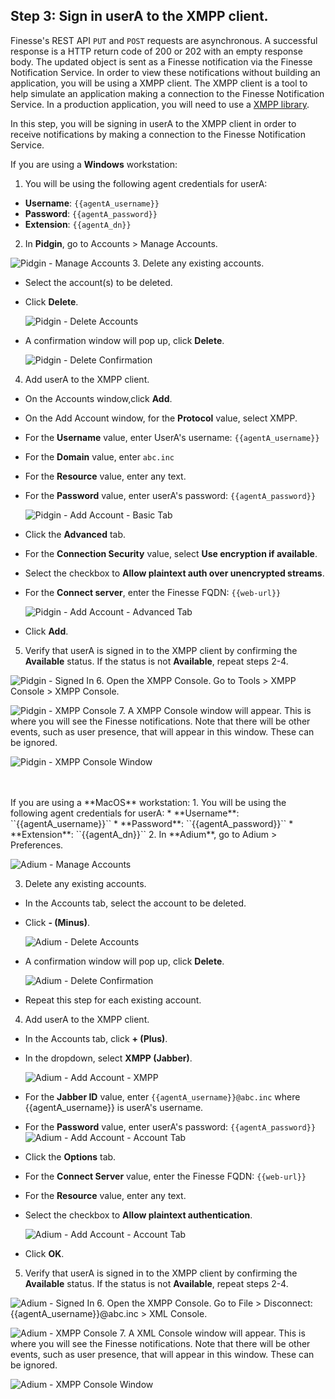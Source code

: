 ## Step 3: Sign in userA to the XMPP client.

Finesse's REST API `PUT` and `POST` requests are asynchronous. A successful response is a HTTP return code of 200 or 202 with an empty response body. The updated object is sent as a Finesse notification via the Finesse Notification Service. In order to view these notifications without building an application, you will be using a XMPP client. The XMPP client is a tool to help simulate an application making a connection to the Finesse Notification Service. In a production application, you will need to use a [XMPP library](http://xmpp.org/software/libraries.html).

In this step, you will be signing in userA to the XMPP client in order to receive notifications by making a connection to the Finesse Notification Service.

If you are using a **Windows** workstation:
1. You will be using the following agent credentials for userA:
 * **Username**: ``{{agentA_username}}``
 * **Password**: ``{{agentA_password}}``
 * **Extension**: ``{{agentA_dn}}``
2. In **Pidgin**, go to Accounts > Manage Accounts.

 ![Pidgin - Manage Accounts](/posts/files/finesse-basic-user-rest-apis-with-xmpp-events/assets/images/pidgin-manage-accounts.jpg)
3. Delete any existing accounts.
 * Select the account(s) to be deleted.
 * Click **Delete**.

  	 ![Pidgin - Delete Accounts](/posts/files/finesse-basic-user-rest-apis-with-xmpp-events/assets/images/pidgin-delete-accounts.jpg)
 * A confirmation window will pop up, click **Delete**.

  	 ![Pidgin - Delete Confirmation](/posts/files/finesse-basic-user-rest-apis-with-xmpp-events/assets/images/pidgin-delete-confirmation.jpg)
4. Add userA to the XMPP client.
 * On the Accounts window,click **Add**.
 * On the Add Account window, for the **Protocol** value, select XMPP.
 * For the **Username** value, enter UserA's username: ``{{agentA_username}}``
 * For the **Domain** value, enter ``abc.inc``
 * For the **Resource** value, enter any text.
 * For the **Password** value, enter userA's password: ``{{agentA_password}}``

 	 ![Pidgin - Add Account - Basic Tab](/posts/files/finesse-basic-user-rest-apis-with-xmpp-events/assets/images/pidgin-add-account-basic-tab.jpg)
 * Click the **Advanced** tab.
 * For the **Connection Security** value, select **Use encryption if available**.
 * Select the checkbox to **Allow plaintext auth over unencrypted streams**.
 * For the **Connect server**, enter the Finesse FQDN: ``{{web-url}}``

  	 ![Pidgin - Add Account - Advanced Tab](/posts/files/finesse-basic-user-rest-apis-with-xmpp-events/assets/images/pidgin-add-account-advanced-tab.jpg)
 * Click **Add**.
5. Verify that userA is signed in to the XMPP client by confirming the **Available** status. If the status is not **Available**, repeat steps 2-4.

 ![Pidgin - Signed In](/posts/files/finesse-basic-user-rest-apis-with-xmpp-events/assets/images/pidgin-signed-in.jpg)
6. Open the XMPP Console. Go to Tools > XMPP Console > XMPP Console.

 ![Pidgin - XMPP Console](/posts/files/finesse-basic-user-rest-apis-with-xmpp-events/assets/images/pidgin-xmpp-console.jpg)
7. A XMPP Console window will appear. This is where you will see the Finesse notifications. Note that there will be other events, such as user presence, that will appear in this window. These can be ignored.

 ![Pidgin - XMPP Console Window](/posts/files/finesse-basic-user-rest-apis-with-xmpp-events/assets/images/pidgin-xmpp-console-window.jpg)

<br/>
<br/>
If you are using a **MacOS** workstation:
1. You will be using the following agent credentials for userA:
 * **Username**: ``{{agentA_username}}``
 * **Password**: ``{{agentA_password}}``
 * **Extension**: ``{{agentA_dn}}``
2. In **Adium**, go to Adium > Preferences.

 ![Adium - Manage Accounts](/posts/files/finesse-basic-user-rest-apis-with-xmpp-events/assets/images/adium-manage-accounts.jpg)

3. Delete any existing accounts.
 * In the Accounts tab, select the account to be deleted.
 * Click **- (Minus)**.

  	 ![Adium - Delete Accounts](/posts/files/finesse-basic-user-rest-apis-with-xmpp-events/assets/images/adium-delete-accounts.jpg)
 * A confirmation window will pop up, click **Delete**.

  	 ![Adium - Delete Confirmation](/posts/files/finesse-basic-user-rest-apis-with-xmpp-events/assets/images/adium-delete-confirmation.jpg)
 * Repeat this step for each existing account.
4. Add userA to the XMPP client.
 * In the Accounts tab, click **+ (Plus)**.
 * In the dropdown, select **XMPP (Jabber)**.

  	 ![Adium - Add Account - XMPP](/posts/files/finesse-basic-user-rest-apis-with-xmpp-events/assets/images/adium-add-account-xmpp.jpg)
 * For the **Jabber ID** value, enter ``{{agentA_username}}@abc.inc`` where {{agentA_username}} is userA's username.
 * For the **Password** value, enter userA's password: ``{{agentA_password}}``
     ![Adium - Add Account - Account Tab](/posts/files/finesse-basic-user-rest-apis-with-xmpp-events/assets/images/adium-add-account-account-tab.jpg)
 * Click the **Options** tab.
 * For the **Connect Server** value, enter the Finesse FQDN: ``{{web-url}}``
 * For the **Resource** value, enter any text.
 * Select the checkbox to **Allow plaintext authentication**.

     ![Adium - Add Account - Account Tab](/posts/files/finesse-basic-user-rest-apis-with-xmpp-events/assets/images/adium-add-account-options-tab.jpg)
 * Click **OK**.
5. Verify that userA is signed in to the XMPP client by confirming the **Available** status. If the status is not **Available**, repeat steps 2-4.

 ![Adium - Signed In](/posts/files/finesse-basic-user-rest-apis-with-xmpp-events/assets/images/adium-signed-in.jpg)
6. Open the XMPP Console. Go to File > Disconnect: {{agentA_username}}@abc.inc > XML Console.

 ![Adium - XMPP Console](/posts/files/finesse-basic-user-rest-apis-with-xmpp-events/assets/images/adium-xmpp-console.jpg)
7. A XML Console window will appear. This is where you will see the Finesse notifications. Note that there will be other events, such as user presence, that will appear in this window. These can be ignored.

 ![Adium - XMPP Console Window](/posts/files/finesse-basic-user-rest-apis-with-xmpp-events/assets/images/adium-xmpp-console-window.jpg)
